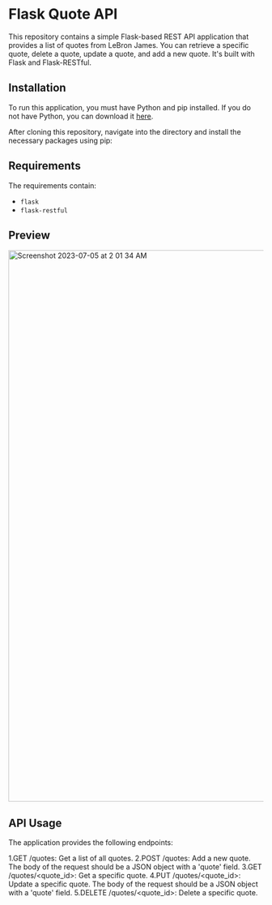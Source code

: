 # Flask Quote API

This repository contains a simple Flask-based REST API application that provides a list of quotes from LeBron James. You can retrieve a specific quote, delete a quote, update a quote, and add a new quote. It's built with Flask and Flask-RESTful.

## Installation

To run this application, you must have Python and pip installed. If you do not have Python, you can download it [here](https://www.python.org/downloads/).

After cloning this repository, navigate into the directory and install the necessary packages using pip:

## Requirements

The requirements contain:

- `flask`  
- `flask-restful` 

## Preview
<img width="1088" alt="Screenshot 2023-07-05 at 2 01 34 AM" src="https://github.com/AmaroTruong/LebronQuoteRestfulApi/assets/137460611/00e521a2-7487-42e0-b4a6-44c51da3a9b0">


## API Usage
The application provides the following endpoints:

1.GET /quotes: Get a list of all quotes.
2.POST /quotes: Add a new quote. The body of the request should be a JSON object with a 'quote' field.
3.GET /quotes/<quote_id>: Get a specific quote.
4.PUT /quotes/<quote_id>: Update a specific quote. The body of the request should be a JSON object with a 'quote' field.
5.DELETE /quotes/<quote_id>: Delete a specific quote.


